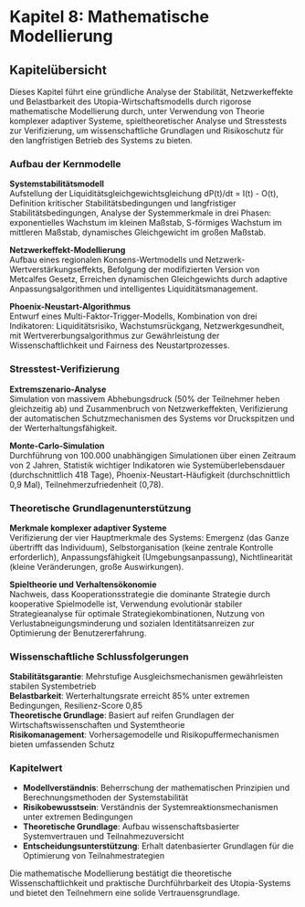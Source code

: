# Kapitel 8: Mathematische Modellierung

## Kapitelübersicht

Dieses Kapitel führt eine gründliche Analyse der Stabilität, Netzwerkeffekte und Belastbarkeit des Utopia-Wirtschaftsmodells durch rigorose mathematische Modellierung durch, unter Verwendung von Theorie komplexer adaptiver Systeme, spieltheoretischer Analyse und Stresstests zur Verifizierung, um wissenschaftliche Grundlagen und Risikoschutz für den langfristigen Betrieb des Systems zu bieten.

### Aufbau der Kernmodelle

**Systemstabilitätsmodell**  
Aufstellung der Liquiditätsgleichgewichtsgleichung dP(t)/dt = I(t) - O(t), Definition kritischer Stabilitätsbedingungen und langfristiger Stabilitätsbedingungen, Analyse der Systemmerkmale in drei Phasen: exponentielles Wachstum im kleinen Maßstab, S-förmiges Wachstum im mittleren Maßstab, dynamisches Gleichgewicht im großen Maßstab.

**Netzwerkeffekt-Modellierung**  
Aufbau eines regionalen Konsens-Wertmodells und Netzwerk-Wertverstärkungseffekts, Befolgung der modifizierten Version von Metcalfes Gesetz, Erreichen dynamischen Gleichgewichts durch adaptive Anpassungsalgorithmen und intelligentes Liquiditätsmanagement.

**Phoenix-Neustart-Algorithmus**  
Entwurf eines Multi-Faktor-Trigger-Modells, Kombination von drei Indikatoren: Liquiditätsrisiko, Wachstumsrückgang, Netzwerkgesundheit, mit Wertvererbungsalgorithmus zur Gewährleistung der Wissenschaftlichkeit und Fairness des Neustartprozesses.

### Stresstest-Verifizierung

**Extremszenario-Analyse**  
Simulation von massivem Abhebungsdruck (50% der Teilnehmer heben gleichzeitig ab) und Zusammenbruch von Netzwerkeffekten, Verifizierung der automatischen Schutzmechanismen des Systems vor Druckspitzen und der Werterhaltungsfähigkeit.

**Monte-Carlo-Simulation**  
Durchführung von 100.000 unabhängigen Simulationen über einen Zeitraum von 2 Jahren, Statistik wichtiger Indikatoren wie Systemüberlebensdauer (durchschnittlich 418 Tage), Phoenix-Neustart-Häufigkeit (durchschnittlich 0,9 Mal), Teilnehmerzufriedenheit (0,78).

### Theoretische Grundlagenunterstützung

**Merkmale komplexer adaptiver Systeme**  
Verifizierung der vier Hauptmerkmale des Systems: Emergenz (das Ganze übertrifft das Individuum), Selbstorganisation (keine zentrale Kontrolle erforderlich), Anpassungsfähigkeit (Umgebungsanpassung), Nichtlinearität (kleine Veränderungen, große Auswirkungen).

**Spieltheorie und Verhaltensökonomie**  
Nachweis, dass Kooperationsstrategie die dominante Strategie durch kooperative Spielmodelle ist, Verwendung evolutionär stabiler Strategieanalyse für optimale Strategiekombinationen, Nutzung von Verlustabneigungsminderung und sozialen Identitätsanreizen zur Optimierung der Benutzererfahrung.

### Wissenschaftliche Schlussfolgerungen

**Stabilitätsgarantie**: Mehrstufige Ausgleichsmechanismen gewährleisten stabilen Systembetrieb  
**Belastbarkeit**: Werterhaltungsrate erreicht 85% unter extremen Bedingungen, Resilienz-Score 0,85  
**Theoretische Grundlage**: Basiert auf reifen Grundlagen der Wirtschaftswissenschaften und Systemtheorie  
**Risikomanagement**: Vorhersagemodelle und Risikopuffermechanismen bieten umfassenden Schutz

### Kapitelwert

* **Modellverständnis**: Beherrschung der mathematischen Prinzipien und Berechnungsmethoden der Systemstabilität
* **Risikobewusstsein**: Verständnis der Systemreaktionsmechanismen unter extremen Bedingungen
* **Theoretische Grundlage**: Aufbau wissenschaftsbasierter Systemvertrauen und Teilnahmezuversicht
* **Entscheidungsunterstützung**: Erhalt datenbasierter Grundlagen für die Optimierung von Teilnahmestrategien

Die mathematische Modellierung bestätigt die theoretische Wissenschaftlichkeit und praktische Durchführbarkeit des Utopia-Systems und bietet den Teilnehmern eine solide Vertrauensgrundlage.
